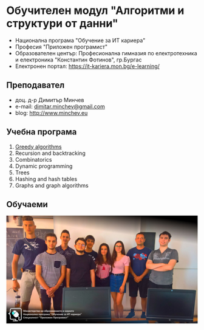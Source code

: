 # Обучителен модул "Алгоритми и структури от данни"
- Национална програма "Обучение за ИТ кариера"
- Професия "Приложен програмист" 
- Образователен център: Професионална гимназия по електротехника и електроника "Константин Фотинов", гр.Бургас  
- Електронен портал: https://it-kariera.mon.bg/e-learning/

## Преподавател
- доц. д-р Димитър Минчев
- e-mail: dimitar.minchev@gmail.com 
- blog: http://www.minchev.eu

## Учебна програма
1. [Greedy algorithms](1.%20Greedy%20Algorithms)
2. Recursion and backtracking
3. Combinatorics
4. Dynamic programming
5. Trees
6. Hashing and hash tables
7. Graphs and graph algorithms

## Обучаеми
![group_2018.jpg](group_2018.jpg)
